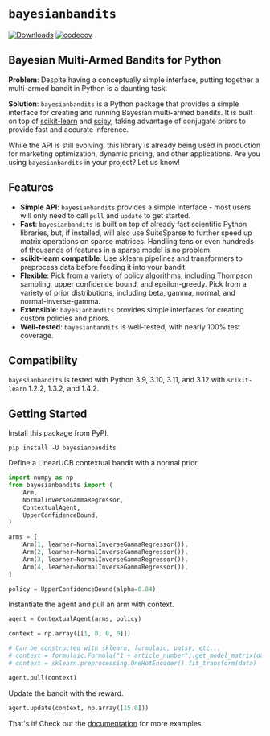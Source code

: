 # `bayesianbandits` 
[![Downloads](https://static.pepy.tech/badge/bayesianbandits/month)](https://pepy.tech/project/bayesianbandits)
[![codecov](https://codecov.io/gh/bayesianbandits/bayesianbandits/graph/badge.svg?token=1YG8LBDJ5A)](https://codecov.io/gh/bayesianbandits/bayesianbandits)

## Bayesian Multi-Armed Bandits for Python

**Problem**: Despite having a conceptually simple interface, putting together a multi-armed bandit in Python is a daunting task. 

**Solution**: `bayesianbandits` is a Python package that provides a simple interface for creating and running Bayesian multi-armed bandits. It is built on top of [scikit-learn](https://scikit-learn.org/stable/) and [scipy](https://www.scipy.org/), taking advantage of conjugate priors to provide fast and accurate inference.

While the API is still evolving, this library is already being used in production for marketing optimization, dynamic pricing, and other applications. Are you using `bayesianbandits` in your project? Let us know!

## Features

* **Simple API**: `bayesianbandits` provides a simple interface - most users will only need to call `pull` and `update` to get started.
* **Fast**: `bayesianbandits` is built on top of already fast scientific Python libraries, but, if installed, will also use SuiteSparse to further speed up matrix operations on sparse matrices. Handling tens or even hundreds of thousands of features in a sparse model is no problem.
* **scikit-learn compatible**: Use sklearn pipelines and transformers to preprocess data before feeding it into your bandit.
* **Flexible**: Pick from a variety of policy algorithms, including Thompson sampling, upper confidence bound, and epsilon-greedy. Pick from a variety of prior distributions, including beta, gamma, normal, and normal-inverse-gamma.
* **Extensible**: `bayesianbandits` provides simple interfaces for creating custom policies and priors.
* **Well-tested**: `bayesianbandits` is well-tested, with nearly 100% test coverage.

## Compatibility

`bayesianbandits` is tested with Python 3.9, 3.10, 3.11, and 3.12 with `scikit-learn` 1.2.2, 1.3.2, and 1.4.2.

## Getting Started

Install this package from PyPI.

```
pip install -U bayesianbandits
```

Define a LinearUCB contextual bandit with a normal prior.

```python
import numpy as np
from bayesianbandits import (
    Arm,
    NormalInverseGammaRegressor,
    ContextualAgent,
    UpperConfidenceBound,
)

arms = [
    Arm(1, learner=NormalInverseGammaRegressor()),
    Arm(2, learner=NormalInverseGammaRegressor()),
    Arm(3, learner=NormalInverseGammaRegressor()),
    Arm(4, learner=NormalInverseGammaRegressor()),
]

policy = UpperConfidenceBound(alpha=0.84)
```

Instantiate the agent and pull an arm with context.

```python
agent = ContextualAgent(arms, policy)

context = np.array([[1, 0, 0, 0]])

# Can be constructed with sklearn, formulaic, patsy, etc...
# context = formulaic.Formula("1 + article_number").get_model_matrix(data)
# context = sklearn.preprocessing.OneHotEncoder().fit_transform(data)

agent.pull(context)
```

Update the bandit with the reward.

```python
agent.update(context, np.array([15.0]))
```

That's it! Check out the [documentation](https://bayesianbandits.readthedocs.io/en/latest/) for more examples.
